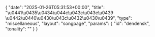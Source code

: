{
    "date": "2025-01-26T05:31:53+00:00",
    "title": "\u0441\u0435\u0434\u044c\u043c\u043e\u0439 \u0442\u0440\u0430\u043c\u0432\u0430\u0439",
    "type": "miscellaneous",
    "layout": "songpage",
    "params": {
        "id": "dendensk",
        "tonality": ""
    }
}